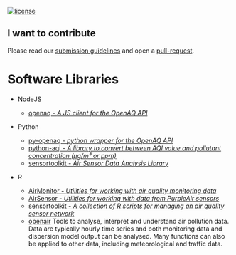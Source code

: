 [![license](https://img.shields.io/badge/LICENSE-CC0%201.0%20Universal-green.svg)](https://creativecommons.org/publicdomain/zero/1.0/)

## I want to contribute

Please read our [submission guidelines](contributing.md) and open a [pull-request](https://help.github.com/articles/about-pull-requests/).

# Software Libraries

* NodeJS
    * [openaq - _A JS client for the OpenAQ API_](https://github.com/nickolasclarke/openaq)

* Python
    * [py-openaq - _python wrapper for the OpenAQ API_](https://github.com/dhhagan/py-openaq)
    * [python-aqi - _A library to convert between AQI value and pollutant concentration (µg/m³ or ppm)_](https://github.com/hrbonz/python-aqi)
    * [sensortoolkit - _Air Sensor Data Analysis Library_](https://github.com/USEPA/sensortoolkit)

* R
    * [AirMonitor - _Utilities for working with air quality monitoring data_](https://github.com/MazamaScience/AirMonitor)
    * [AirSensor - _Utilities for working with data from PurpleAir sensors_](https://github.com/MazamaScience/AirSensor)
    * [sensortoolkit - _A collection of R scripts for managing an air quality sensor network_](https://github.com/gmiskell/sensortoolkit)
    * [openair](https://cran.r-project.org/web/packages/openair/index.html) Tools to analyse, interpret and understand air pollution data. Data are typically hourly time series and both monitoring data and dispersion model output can be analysed. Many functions can also be applied to other data, including meteorological and traffic data.
